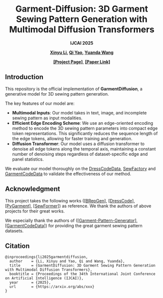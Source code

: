 <div align="center">

# Garment-Diffusion: 3D Garment Sewing Pattern Generation with Multimodal Diffusion Transformers

**IJCAI 2025**

**[Xinyu Li](https://scholar.google.com/citations?hl=zh-CN&user=haWm-DoAAAAJ),
[Qi Yao](xxx),
[Yuanda Wang](xxx)**

**[[Project Page]](https://shenfu-research.github.io/Garment-Diffusion/)**, **[[Paper Link]](https://arxiv.org/abs/xxx)**

</div>

## Introduction
This repository is the official implementation of **GarmentDiffusion**, a generative model for 3D sewing pattern generation.

The key features of our model are:
- **Multimodal Inputs**: Our model takes in text, image, and incomplete sewing pattern as input modalities.
- **Efficient Edge Encoding Scheme**: We use an edge-oriented encoding method to encode the 3D sewing pattern parameters into compact edge token representations. This significantly reduces the sequence length of the edge tokens, allowing for faster training and generation.
- **Diffusion Transformer**: Our model uses a diffusion transformer to denoise all edge tokens along the temporal axis, maintaining a constant number of denoising steps regardless of dataset-specific edge and panel statistics.

We evaluate our model thoroughly on the [DressCodeData](https://github.com/IHe-KaiI/DressCode), [SewFactory](https://github.com/sail-sg/sewformer) and [GarmentCodeData](https://github.com/maria-korosteleva/GarmentCode) to validate the effectiveness of our method.

## Acknowledgment
This project takes the following works ([[BRepGen]](https://github.com/samxuxiang/BrepGen), [[DressCode]](https://github.com/IHe-KaiI/DressCode), [[PyGarment]](https://github.com/maria-korosteleva/GarmentCode), [[SewFormer]](https://github.com/sail-sg/sewformer)) as reference. We thank the authors of above projects for their great works.

We especially thank the authors of ([[Garment-Pattern-Generator]](https://github.com/maria-korosteleva/Garment-Pattern-Generator), [[GarmentCodeData]](https://github.com/maria-korosteleva/GarmentCode)) for providing the great garment sewing pattern datasets.

## Citation
```
@inproceedings{li2025garmentdiffusion,
  author    = {Li, Xinyu and Yao, Qi and Wang, Yuanda},
  title     = {GarmentDiffusion: 3D Garment Sewing Pattern Generation with Multimodal Diffusion Transformers},
  booktitle = {Proceedings of the 34th International Joint Conference on Artificial Intelligence (IJCAI)},
  year      = {2025},
  url       = {https://arxiv.org/abs/xxx}
}
```
